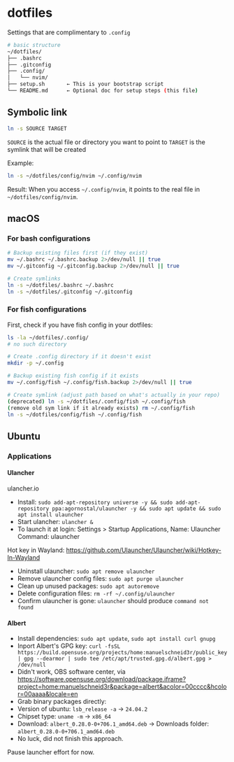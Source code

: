 # dotfiles

Settings that are complimentary to `.config`

```sh
# basic structure
~/dotfiles/
├── .bashrc
├── .gitconfig
├── .config/
│   └── nvim/
├── setup.sh       ← This is your bootstrap script
└── README.md      ← Optional doc for setup steps (this file)
```

## Symbolic link

```sh
ln -s SOURCE TARGET
```

`SOURCE` is the actual file or directory you want to point to
`TARGET` is the symlink that will be created

Example:

```sh
ln -s ~/dotfiles/config/nvim ~/.config/nvim
```

Result: When you access `~/.config/nvim`, it points to the real file in `~/dotfiles/config/nvim`.

## macOS

### For bash configurations

```sh
# Backup existing files first (if they exist)
mv ~/.bashrc ~/.bashrc.backup 2>/dev/null || true
mv ~/.gitconfig ~/.gitconfig.backup 2>/dev/null || true

# Create symlinks
ln -s ~/dotfiles/.bashrc ~/.bashrc
ln -s ~/dotfiles/.gitconfig ~/.gitconfig
```

### For fish configurations

First, check if you have fish config in your dotfiles:

```sh
ls -la ~/dotfiles/.config/
# no such directory

# Create .config directory if it doesn't exist
mkdir -p ~/.config

# Backup existing fish config if it exists
mv ~/.config/fish ~/.config/fish.backup 2>/dev/null || true

# Create symlink (adjust path based on what's actually in your repo)
(deprecated) ln -s ~/dotfiles/.config/fish ~/.config/fish
(remove old sym link if it already exists) rm ~/.config/fish
ln -s ~/dotfiles/config/fish ~/.config/fish
```

## Ubuntu

### Applications

#### Ulancher

ulancher.io

* Install: `sudo add-apt-repository universe -y && sudo add-apt-repository ppa:agornostal/ulauncher -y && sudo apt update && sudo apt install ulauncher`
* Start ulancher: `ulancher &`
* To launch it at login: Settings > Startup Applications, Name: Ulauncher Command: ulauncher

Hot key in Wayland: https://github.com/Ulauncher/Ulauncher/wiki/Hotkey-In-Wayland

* Uninstall ulauncher: `sudo apt remove ulauncher`
* Remove ulauncher config files: `sudo apt purge ulauncher`
* Clean up unused packages: `sudo apt autoremove`
* Delete configuration files: `rm -rf ~/.config/ulauncher`
* Confirm ulauncher is gone: `ulauncher` should produce `command not found`

#### Albert

* Install dependencies: `sudo apt update`, `sudo apt install curl gnupg`
* Inport Albert's GPG key: `curl -fsSL https://build.opensuse.org/projects/home:manuelschneid3r/public_key | gpg --dearmor | sudo tee /etc/apt/trusted.gpg.d/albert.gpg > /dev/null`
* Didn't work, OBS software center, via https://software.opensuse.org/download/package.iframe?project=home:manuelschneid3r&package=albert&acolor=00cccc&hcolor=00aaaa&locale=en
* Grab binary packages directly:  
* Version of ubuntu: `lsb_release -a` -> `24.04.2`
* Chipset type: `uname -m` -> `x86_64`
* Download: `albert_0.28.0-0+706.1_amd64.deb` -> Downloads folder: `albert_0.28.0-0+706.1_amd64.deb`
* No luck, did not finish this approach.

Pause launcher effort for now.

